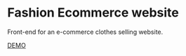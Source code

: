 # Fashion Ecommerce website
Front-end for an e-commerce clothes selling website.

[DEMO](https://www.ecommerce.anzunakayama.dev/)


